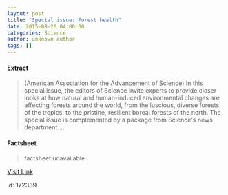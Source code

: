```yaml
---
layout: post
title: "Special issue: Forest health"
date: 2015-08-20 04:00:00
categories: Science
author: unknown author
tags: []
---
```



#### Extract
>(American Association for the Advancement of Science) In this special issue, the editors of Science invite experts to provide closer looks at how natural and human-induced environmental changes are affecting forests around the world, from the luscious, diverse forests of the tropics, to the pristine, resilient boreal forests of the north. The special issue is complemented by a package from Science's news department....

#### Factsheet
>factsheet unavailable

[Visit Link](http://www.eurekalert.org/pub_releases/2015-08/aaft-sif081715.php)

id:  172339
